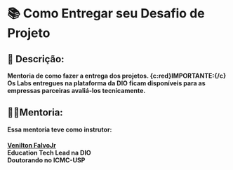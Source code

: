 # 📚 Como Entregar seu Desafio de Projeto

## 👀 Descrição:
<b>
Mentoria de como fazer a entrega dos projetos.
{c:red}IMPORTANTE:{/c} Os Labs entregues na plataforma da DIO ficam disponíveis para as empressas parceiras avaliá-los tecnicamente. 
</b>

## <b>👨‍🏫Mentoria:  
Essa mentoria teve como instrutor:  

####  
[Venilton FalvoJr](https://www.linkedin.com/in/falvojr/ "falvoJr")  
Education Tech Lead na DIO  
Doutorando no ICMC-USP  
</b>